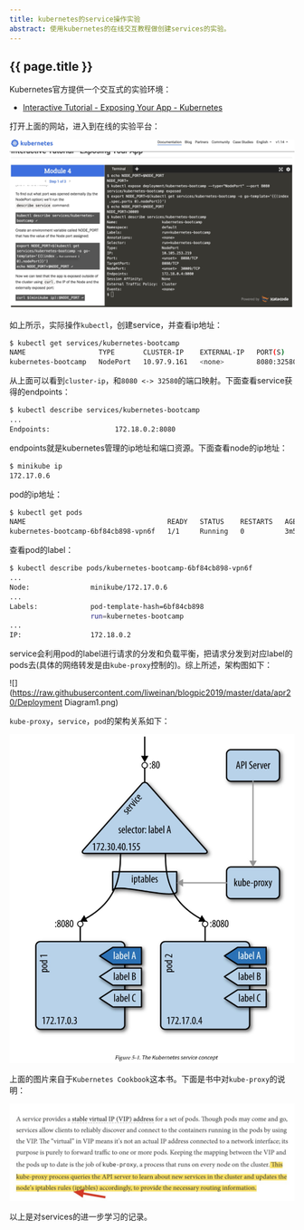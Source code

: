 ```yaml
---
title: kubernetes的service操作实验
abstract: 使用kubernetes的在线交互教程做创建services的实验。
---
```


## {{ page.title }}

Kubernetes官方提供一个交互式的实验环境：

* [Interactive Tutorial - Exposing Your App - Kubernetes](https://kubernetes.io/docs/tutorials/kubernetes-basics/expose/expose-interactive/)

打开上面的网站，进入到在线的实验平台：

![](https://raw.githubusercontent.com/liweinan/blogpic2019/master/data/apr20/6172A874-B0C2-4925-91FD-BFCD373B8488.png)

如上所示，实际操作`kubectl`，创建service，并查看ip地址：

```bash
$ kubectl get services/kubernetes-bootcamp
NAME                  TYPE       CLUSTER-IP    EXTERNAL-IP   PORT(S)          AGE
kubernetes-bootcamp   NodePort   10.97.9.161   <none>        8080:32580/TCP   10m
```

从上面可以看到`cluster-ip`，和`8080 <-> 32580`的端口映射。下面查看service获得的endpoints：

```bash
$ kubectl describe services/kubernetes-bootcamp
...
Endpoints:                172.18.0.2:8080
```

endpoints就是kubernetes管理的ip地址和端口资源。下面查看node的ip地址：

```bash
$ minikube ip
172.17.0.6
```

pod的ip地址：

```bash
$ kubectl get pods
NAME                                   READY   STATUS    RESTARTS   AGE
kubernetes-bootcamp-6bf84cb898-vpn6f   1/1     Running   0          3m53s
```

查看pod的label：

```bash
$ kubectl describe pods/kubernetes-bootcamp-6bf84cb898-vpn6f
...
Node:               minikube/172.17.0.6
...
Labels:             pod-template-hash=6bf84cb898
                    run=kubernetes-bootcamp
...
IP:                 172.18.0.2
```

service会利用pod的label进行请求的分发和负载平衡，把请求分发到对应label的pods去(具体的网络转发是由`kube-proxy`控制的)。综上所述，架构图如下：

![](https://raw.githubusercontent.com/liweinan/blogpic2019/master/data/apr20/Deployment Diagram1.png)

`kube-proxy`，`service`，`pod`的架构关系如下：

![](https://raw.githubusercontent.com/liweinan/blogpic2019/master/data/apr20/EA9BE39A-64B5-4BC7-BE05-CFF32AE21176.png)

上面的图片来自于`Kubernetes Cookbook`这本书。下面是书中对`kube-proxy`的说明：

![](https://raw.githubusercontent.com/liweinan/blogpic2019/master/data/apr20/5207E2A6-EA5E-4FEF-BA5B-E7DD4DAC6570.png)

以上是对services的进一步学习的记录。



